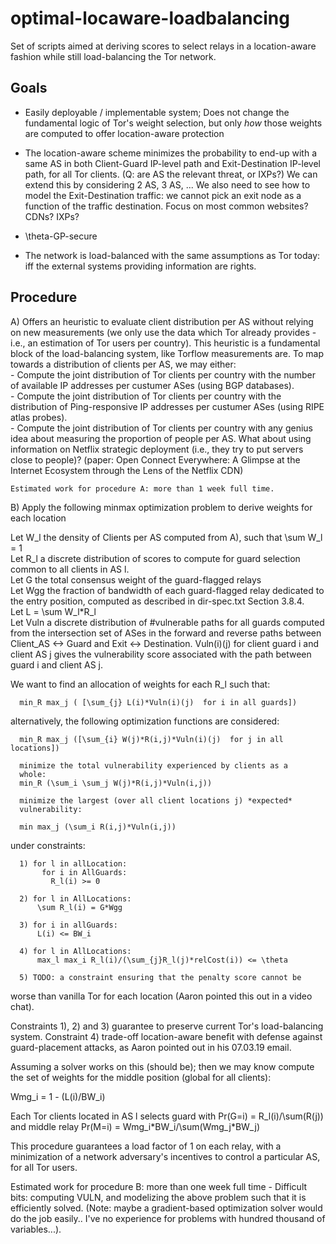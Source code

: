 # optimal-locaware-loadbalancing

Set of scripts aimed at deriving scores to select relays in a
location-aware fashion while still load-balancing the
Tor network.

## Goals

  - Easily deployable / implementable system; Does not change the
    fundamental logic of Tor's weight selection, but only *how*
    those weights are computed to offer location-aware protection

  - The location-aware scheme minimizes the probability to end-up with a
    same AS in both Client-Guard IP-level path and Exit-Destination
    IP-level path, for all Tor clients. (Q: are AS the relevant threat,
    or IXPs?) We can extend this by considering 2 AS, 3 AS, ... We also 
    need to see how to model the Exit-Destination traffic: we cannot pick 
    an exit node as a function of the traffic destination. Focus on most 
    common websites? CDNs? IXPs? 

  - \theta-GP-secure

  - The network is load-balanced with the same assumptions as Tor today:
    iff the external systems providing information are rights.

## Procedure

  A) Offers an heuristic to evaluate client distribution per AS without
    relying on new measurements (we only use the data which Tor already
    provides - i.e., an estimation of Tor users per country). This heuristic
    is a fundamental block of the load-balancing system, like Torflow
    measurements are.
    To map towards a distribution of clients per AS, we may either:  
      - Compute the joint distribution of Tor clients per country with
        the number of available IP addresses per custumer ASes (using
        BGP databases).  
      - Compute the joint distribution of Tor clients per country with
        the distribution of Ping-responsive IP addresses per custumer
        ASes (using RIPE atlas probes).  
      - Compute the joint distribution of Tor clients per country with
        any genius idea about measuring the proportion of people per AS.
        What about using information on Netflix strategic deployment
        (i.e., they try to put servers close to people)?
        (paper: Open Connect Everywhere: A Glimpse at the Internet
        Ecosystem through the Lens of the Netflix CDN)
  
    Estimated work for procedure A: more than 1 week full time.  

  B) Apply the following minmax optimization problem to derive weights for each
     location  

   Let W_l the density of Clients per AS computed from A), such that
   \sum W_l = 1  
   Let R_l a discrete distribution of scores to compute for guard selection
   common to all clients in AS l.  
   Let G the total consensus weight of the guard-flagged relays  
   Let Wgg the fraction of bandwidth of each guard-flagged relay
   dedicated to the entry position, computed as described in
   dir-spec.txt Section 3.8.4.  
   Let L = \sum W_l\*R_l  
   Let Vuln a discrete distribution of #vulnerable paths for all guards
   computed from the intersection set of ASes in the forward and reverse
   paths between Client_AS <-> Guard and Exit <-> Destination.
   Vuln(i)(j) for client guard i and client AS j gives the vulnerability
   score associated with the path between guard i and client AS j.

   We want to find an allocation of weights for each R_l such that:

      min_R max_j ( [\sum_{j} L(i)*Vuln(i)(j)  for i in all guards])
  
   alternatively, the following optimization functions are considered:
      
      min_R max_j ([\sum_{i} W(j)*R(i,j)*Vuln(i)(j)  for j in all locations])
      
      minimize the total vulnerability experienced by clients as a
      whole:
      min_R (\sum_i \sum_j W(j)*R(i,j)*Vuln(i,j))
      
      minimize the largest (over all client locations j) *expected*
      vulnerability:
  
      min max_j (\sum_i R(i,j)*Vuln(i,j)) 
   
   under constraints:
      
      1) for l in allLocation:
           for i in AllGuards:
             R_l(i) >= 0
      
      2) for l in AllLocations:
          \sum R_l(i) = G*Wgg
      
      3) for i in allGuards:
          L(i) <= BW_i

      4) for l in AllLocations:
          max_l max_i R_l(i)/(\sum_{j}R_l(j)*relCost(i)) <= \theta
      
      5) TODO: a constraint ensuring that the penalty score cannot be
worse than vanilla Tor for each location (Aaron pointed this out in a
video chat).
 
  Constraints 1), 2) and 3) guarantee to preserve current Tor's
load-balancing system. Constraint 4) trade-off location-aware benefit with
defense against guard-placement attacks, as Aaron pointed out in his
07.03.19 email.  

  Assuming a solver works on this (should be); then we may know compute
the set of weights for the middle position (global for all clients):

  Wmg_i = 1 - (L(i)/BW_i)

  Each Tor clients located in AS l selects guard with Pr(G=i) = R_l(i)/\sum(R(j)) and
middle relay Pr(M=i) = Wmg_i\*BW_i/\sum(Wmg_j\*BW_j)

  This procedure guarantees a load factor of 1 on each relay, with a
minimization of a network adversary's incentives to control a particular
AS, for all Tor users.

  Estimated work for procedure B: more than one week full time -
Difficult bits: computing VULN, and modelizing the above problem such
that it is efficiently solved. (Note: maybe a gradient-based
optimization solver would do the job easily.. I've no experience for problems with hundred
thousand of variables...).

